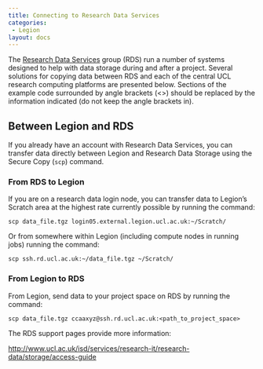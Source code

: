 ```yaml
---
title: Connecting to Research Data Services
categories:
 - Legion
layout: docs
---
```

The [Research Data Services](http://www.ucl.ac.uk/isd/services/research-it/research-data/)
group (RDS) run a number of systems designed to help with data storage
during and after a project. Several solutions for copying data between
RDS and each of the central UCL research computing platforms are
presented below. Sections of the example code surrounded by angle
brackets (\<\>) should be replaced by the information indicated (do not
keep the angle brackets in).

## Between Legion and RDS

If you already have an account with Research Data Services, you can
transfer data directly between Legion and Research Data Storage using
the Secure Copy (`scp`) command.

### From RDS to Legion

If you are on a research data login node, you can transfer data to
Legion’s Scratch area at the highest rate currently possible by running
the command: 

```
scp data_file.tgz login05.external.legion.ucl.ac.uk:~/Scratch/
```

Or from somewhere within Legion (including compute nodes in
running jobs) running the command: 

```
scp ssh.rd.ucl.ac.uk:~/data_file.tgz ~/Scratch/
```

### From Legion to RDS

From Legion, send data to your project space on RDS by running the
command:

```
scp data_file.tgz ccaaxyz@ssh.rd.ucl.ac.uk:<path_to_project_space>
``` 

The RDS support pages provide more
information:

<http://www.ucl.ac.uk/isd/services/research-it/research-data/storage/access-guide>

